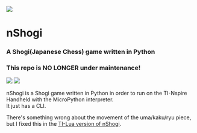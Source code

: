 ![](https://i.loli.net/2019/08/14/ncO1D6W3Ub9R7MA.png)
# nShogi
### A Shogi(Japanese Chess) game written in Python
### This repo is NO LONGER under maintenance! 

![](https://i.loli.net/2019/08/14/BtvZYC3wzdhjimL.gif)
![](https://i.loli.net/2019/08/14/gqGvUcp8rSwBlW1.gif)

nShogi is a Shogi game written in Python in order to run on the TI-Nspire Handheld with the MicroPython interpreter.  
It just has a CLI.

There's something wrong about the movement of the uma/kaku/ryu piece, but I fixed this in the [TI-Lua version of nShogi](https://github.com/zyf722/nShogi-Lua).
